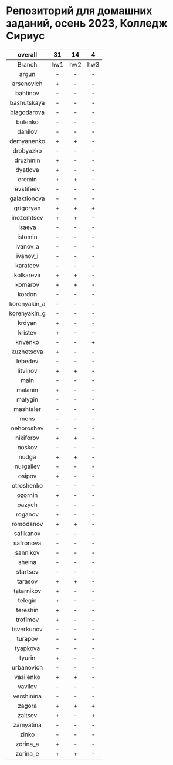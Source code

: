 
Репозиторий для домашних заданий, осень 2023, Колледж Сириус
============================================================

|overall|31|14|4|
| :---: | :---: | :---: | :---: |
|Branch|hw1|hw2|hw3|
|argun|-|-|-|
|arsenovich|+|-|-|
|bahtinov|-|-|-|
|bashutskaya|-|-|-|
|blagodarova|-|-|-|
|butenko|-|-|-|
|danilov|-|-|-|
|demyanenko|+|+|-|
|drobyazko|-|-|-|
|druzhinin|+|-|-|
|dyatlova|+|-|-|
|eremin|+|+|-|
|evstifeev|-|-|-|
|galaktionova|-|-|-|
|grigoryan|+|+|+|
|inozemtsev|+|+|-|
|isaeva|-|-|-|
|istomin|-|-|-|
|ivanov_a|-|-|-|
|ivanov_i|-|-|-|
|karateev|-|-|-|
|kolkareva|+|+|-|
|komarov|+|+|-|
|kordon|-|-|-|
|korenyakin_a|-|-|-|
|korenyakin_g|-|-|-|
|krdyan|+|-|-|
|kristev|+|-|-|
|krivenko|-|-|+|
|kuznetsova|+|-|-|
|lebedev|-|-|-|
|litvinov|+|+|-|
|main|-|-|-|
|malanin|+|-|-|
|malygin|-|-|-|
|mashtaler|-|-|-|
|mens|-|-|-|
|nehoroshev|-|-|-|
|nikiforov|+|+|-|
|noskov|-|-|-|
|nudga|+|+|-|
|nurgaliev|-|-|-|
|osipov|+|-|-|
|otroshenko|-|-|-|
|ozornin|+|-|-|
|pazych|-|-|-|
|roganov|+|-|-|
|romodanov|+|+|-|
|safikanov|-|-|-|
|safronova|-|-|-|
|sannikov|-|-|-|
|sheina|-|-|-|
|startsev|-|-|-|
|tarasov|+|+|-|
|tatarnikov|+|-|-|
|telegin|+|-|-|
|tereshin|+|-|-|
|trofimov|+|-|-|
|tsverkunov|-|-|-|
|turapov|-|-|-|
|tyapkova|-|-|-|
|tyurin|+|-|-|
|urbanovich|-|-|-|
|vasilenko|+|+|-|
|vavilov|-|-|-|
|vershinina|-|-|-|
|zagora|+|+|+|
|zaitsev|+|-|+|
|zamyatina|-|-|-|
|zinko|-|-|-|
|zorina_a|+|-|-|
|zorina_e|+|+|-|
